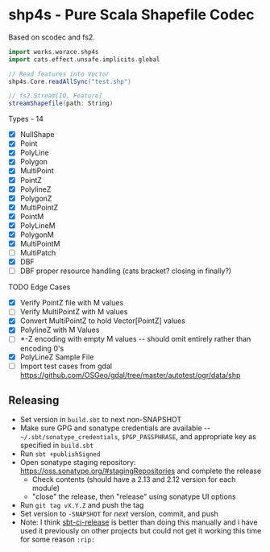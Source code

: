 # shp4s - Pure Scala Shapefile Codec

Based on scodec and fs2.

```scala
import works.worace.shp4s
import cats.effect.unsafe.implicits.global

// Read features into Vector
shp4s.Core.readAllSync("test.shp")

// fs2.Stream[IO, Feature]
streamShapefile(path: String)
```

Types - 14
* [X] NullShape
* [X] Point
* [X] PolyLine
* [X] Polygon
* [X] MultiPoint
* [X] PointZ
* [x] PolylineZ
* [x] PolygonZ
* [X] MultiPointZ
* [x] PointM
* [x] PolyLineM
* [x] PolygonM
* [x] MultiPointM
* [ ] MultiPatch
* [X] DBF
* [ ] DBF proper resource handling (cats bracket? closing in finally?)

TODO Edge Cases
* [x] Verify PointZ file with M values
* [ ] Verify MultiPointZ with M values
* [x] Convert MultiPointZ to hold Vector[PointZ] values
* [x] PolylineZ with M Values
* [ ] *-Z encoding with empty M values -- should omit entirely rather than encoding 0's
* [x] PolyLineZ Sample File
* [ ] Import test cases from gdal https://github.com/OSGeo/gdal/tree/master/autotest/ogr/data/shp

## Releasing

* Set version in `build.sbt` to next non-SNAPSHOT
* Make sure GPG and sonatype credentials are available -- `~/.sbt/sonatype_credentials`, `$PGP_PASSPHRASE`, and appropriate key as specified in `build.sbt`
* Run `sbt +publishSigned`
* Open sonatype staging repository: https://oss.sonatype.org/#stagingRepositories and complete the release
  * Check contents (should have a 2.13 and 2.12 version for each module)
  * "close" the release, then "release" using sonatype UI options
* Run `git tag vX.Y.Z` and push the tag
* Set version to `-SNAPSHOT` for _next_ version, commit, and push
* Note: I think [sbt-ci-release](https://github.com/sbt/sbt-ci-release) is better than doing this manually and i have used it previously on other projects but could not get it working this time for some reason `:rip:`
